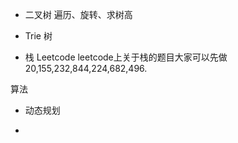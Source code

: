 - 二叉树
  遍历、旋转、求树高
- Trie 树

- 栈 Leetcode leetcode上关于栈的题目大家可以先做20,155,232,844,224,682,496.


算法
- 动态规划



- 